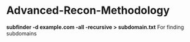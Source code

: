 # Advanced-Recon-Methodology
**subfinder -d example.com -all -recursive > subdomain.txt**
For finding subdomains

